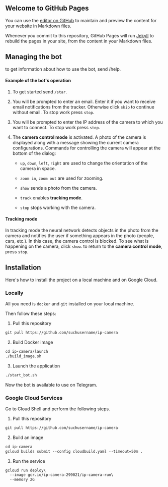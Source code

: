 ## Welcome to GitHub Pages

You can use the [editor on GitHub](https://github.com/suchusername/ip-camera/edit/gh-pages/index.md) to maintain and preview the content for your website in Markdown files.

Whenever you commit to this repository, GitHub Pages will run [Jekyll](https://jekyllrb.com/) to rebuild the pages in your site, from the content in your Markdown files.

## Managing the bot

to get information about how to use the bot, send /help.

#### Example of the bot's operation

1. To get started send `/star`.

2. You will be prompted to enter an email. Enter it if you want to receive email notifications from the tracker. Otherwise click `skip` to continue without email. To stop work press `stop`.

3. You will be prompted to enter the IP address of the camera to which you want to connect. To stop work press `stop`.

4. The **camera control mode** is activated. A photo of the camera is displayed along with a message showing the current camera configurations. Commands for controlling the camera will appear at the bottom of the dialog:
	- `up`, `down`, `left`, `right`  are used to change the orientation of the camera in space.
	
	- `zoom in`, `zoom out`  are used for zooming.
	
	- `show` sends a photo from the camera.
	
	- `track` enables **tracking mode**.
	
	- `stop` stops working with the camera.
	
#### Tracking mode

In tracking mode the neural network detects objects in the photo from the camera and notifies the user if something appears in the photo (people, cars, etc.). In this case, the camera control is blocked. To see what is happening on the camera, click `show`. to return to the **camera control mode**, press `stop`.
## Installation

Here's how to install the project on a local machine and on Google Cloud.

### Locally

All you need is `docker` and `git` installed on your local machine.

Then follow these steps:
1. Pull this repository
```markdown
git pull https://github.com/suchusername/ip-camera
```
2. Build Docker image
```markdown
cd ip-camera/launch
./build_image.sh
```
3. Launch the application
```markdown
./start_bot.sh
```
Now the bot is available to use on Telegram.

### Google Cloud Services

Go to Cloud Shell and perform the following steps.

1. Pull this repository
```markdown
git pull https://github.com/suchusername/ip-camera
```
2. Build an image
```markdown
cd ip-camera
gcloud builds submit --config cloudbuild.yaml --timeout=50m .
```
3. Run the service
```markdown
gcloud run deploy\
  --image gcr.io/ip-camera-299021/ip-camera-run\
  --memory 2G
```
